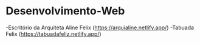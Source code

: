 # Desenvolvimento-Web

-Escritório da Arquiteta Aline Felix (https://arquialine.netlify.app/)
-Tabuada Felix (https://tabuadafeliz.netlify.app/)
